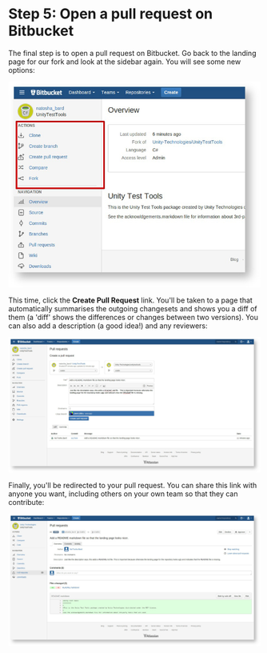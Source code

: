 Step 5: Open a pull request on Bitbucket
============

The final step is to open a pull request on Bitbucket. Go back to the landing page for our fork and look at the sidebar again. You will see some new options:

![](../uploads/Main/Contribute-bb-sidebar2.jpg) 

This time, click the __Create Pull Request__ link. You'll be taken to a page that automatically summarises the outgoing changesets and shows you a diff of them (a 'diff' shows the differences or changes between two versions). You can also add a description (a good idea!) and any reviewers:

![](../uploads/Main/Contribute-bb-pull-request.jpg) 

Finally, you'll be redirected to your pull request. You can share this link with anyone you want, including others on your own team so that they can contribute:

![](../uploads/Main/Contribute-bb-pr-final.jpg) 
